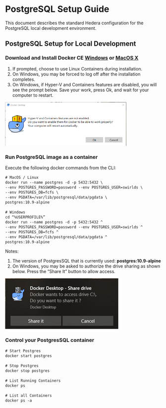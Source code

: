 # PostgreSQL Setup Guide

This document describes the standard Hedera configuration for the PostgreSQL local development environment.

## PostgreSQL Setup for Local Development
### Download and Install Docker CE [Windows](https://hub.docker.com/editions/community/docker-ce-desktop-windows) or [MacOS X](https://hub.docker.com/editions/community/docker-ce-desktop-mac)
1. If prompted, choose to use Linux Containers during installation.
2. On Windows, you may be forced to log off after the installation completes.
3. On Windows, if Hyper-V and Containers features are disabled, you will see the prompt below. Save your work, press Ok, and wait for your computer to restart.

![](enable-hyper-v-and-containers.png)

### Run PostgreSQL image as a container
Execute the following docker commands from the CLI:
```
# MacOS / Linux
docker run --name postgres -d -p 5432:5432 \
--env POSTGRES_PASSWORD=password --env POSTGRES_USER=swirlds \
--env POSTGRES_DB=fcfs \
--env PGDATA=/var/lib/postgresql/data/pgdata \
postgres:10.9-alpine

# Windows
cd “%USERPROFILE%” 
docker run --name postgres -d -p 5432:5432 ^
--env POSTGRES_PASSWORD=password --env POSTGRES_USER=swirlds ^
--env POSTGRES_DB=fcfs ^
--env PGDATA=/var/lib/postgresql/data/pgdata ^
postgres:10.9-alpine
```
Notes:
1. The version of PostgresSQL that is currently used: **postgres:10.9-alpine**
2. On Windows, you may be asked to authorize the drive sharing as shown below. Press the “Share It” button to allow access.

![](authorize-drive-sharing.png)

### Control your PostgresSQL container
```
# Start Postgres
docker start postgres

# Stop Postgres
docker stop postgres

# List Running Containers
docker ps

# List all Containers
docker ps -a
```
